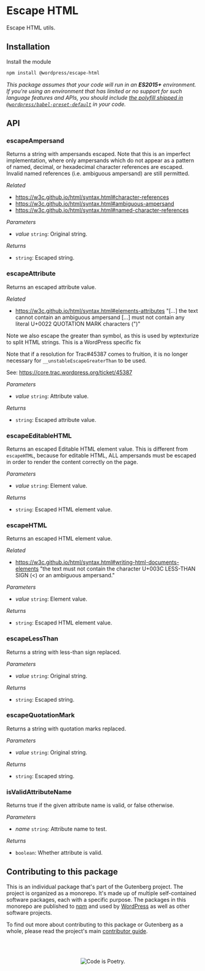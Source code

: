 # Escape HTML

Escape HTML utils.

## Installation

Install the module

```bash
npm install @wordpress/escape-html
```

_This package assumes that your code will run in an **ES2015+** environment. If you're using an environment that has limited or no support for such language features and APIs, you should include [the polyfill shipped in `@wordpress/babel-preset-default`](https://github.com/WordPress/gutenberg/tree/HEAD/packages/babel-preset-default#polyfill) in your code._

## API

<!-- START TOKEN(Autogenerated API docs) -->

### escapeAmpersand

Returns a string with ampersands escaped. Note that this is an imperfect implementation, where only ampersands which do not appear as a pattern of named, decimal, or hexadecimal character references are escaped. Invalid named references (i.e. ambiguous ampersand) are still permitted.

_Related_

-   <https://w3c.github.io/html/syntax.html#character-references>
-   <https://w3c.github.io/html/syntax.html#ambiguous-ampersand>
-   <https://w3c.github.io/html/syntax.html#named-character-references>

_Parameters_

-   _value_ `string`: Original string.

_Returns_

-   `string`: Escaped string.

### escapeAttribute

Returns an escaped attribute value.

_Related_

-   <https://w3c.github.io/html/syntax.html#elements-attributes> "[...] the text cannot contain an ambiguous ampersand [...] must not contain
    any literal U+0022 QUOTATION MARK characters (")"

Note we also escape the greater than symbol, as this is used by wptexturize to
split HTML strings. This is a WordPress specific fix

Note that if a resolution for Trac#45387 comes to fruition, it is no longer
necessary for `__unstableEscapeGreaterThan` to be used.

See: <https://core.trac.wordpress.org/ticket/45387>

_Parameters_

-   _value_ `string`: Attribute value.

_Returns_

-   `string`: Escaped attribute value.

### escapeEditableHTML

Returns an escaped Editable HTML element value. This is different from `escapeHTML`, because for editable HTML, ALL ampersands must be escaped in order to render the content correctly on the page.

_Parameters_

-   _value_ `string`: Element value.

_Returns_

-   `string`: Escaped HTML element value.

### escapeHTML

Returns an escaped HTML element value.

_Related_

-   <https://w3c.github.io/html/syntax.html#writing-html-documents-elements> "the text must not contain the character U+003C LESS-THAN SIGN (\<) or an
    ambiguous ampersand."

_Parameters_

-   _value_ `string`: Element value.

_Returns_

-   `string`: Escaped HTML element value.

### escapeLessThan

Returns a string with less-than sign replaced.

_Parameters_

-   _value_ `string`: Original string.

_Returns_

-   `string`: Escaped string.

### escapeQuotationMark

Returns a string with quotation marks replaced.

_Parameters_

-   _value_ `string`: Original string.

_Returns_

-   `string`: Escaped string.

### isValidAttributeName

Returns true if the given attribute name is valid, or false otherwise.

_Parameters_

-   _name_ `string`: Attribute name to test.

_Returns_

-   `boolean`: Whether attribute is valid.


<!-- END TOKEN(Autogenerated API docs) -->

## Contributing to this package

This is an individual package that's part of the Gutenberg project. The project is organized as a monorepo. It's made up of multiple self-contained software packages, each with a specific purpose. The packages in this monorepo are published to [npm](https://www.npmjs.com/) and used by [WordPress](https://make.wordpress.org/core/) as well as other software projects.

To find out more about contributing to this package or Gutenberg as a whole, please read the project's main [contributor guide](https://github.com/WordPress/gutenberg/tree/HEAD/CONTRIBUTING.md).

<br /><br /><p align="center"><img src="https://s.w.org/style/images/codeispoetry.png?1" alt="Code is Poetry." /></p>
